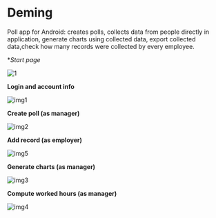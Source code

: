 # Deming
Poll app for Android: creates polls, collects data from people directly in application, generate charts using collected data, export collected data,check how many records were collected by every employee.

**Start page*

![1](https://user-images.githubusercontent.com/73591137/124751374-3a546b00-df2f-11eb-83fc-b6edd78547e5.jpg)


**Login and account info**

![img1](https://user-images.githubusercontent.com/73591137/124751395-40e2e280-df2f-11eb-93c1-1e0fa294f1ca.jpg)


**Create poll (as manager)**

![img2](https://user-images.githubusercontent.com/73591137/124751429-4c360e00-df2f-11eb-900f-6683df9d5ebd.jpg)


**Add record (as employer)**

![img5](https://user-images.githubusercontent.com/73591137/124751527-666fec00-df2f-11eb-8426-7ed9ff564ea3.jpg)


**Generate charts (as manager)**

![img3](https://user-images.githubusercontent.com/73591137/124751481-5952fd00-df2f-11eb-92ef-80346bc550e0.jpg)


**Compute worked hours (as manager)**

![img4](https://user-images.githubusercontent.com/73591137/124751521-64a62880-df2f-11eb-800c-b6a7b497f32e.jpg)
